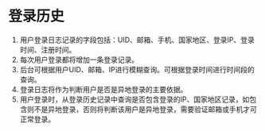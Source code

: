 # 登录历史

1. 用户登录日志记录的字段包括：UID、邮箱、手机、国家地区、登录IP、登录时间、注册时间。
2. 每次用户登录都将增加一条登录记录。
3. 后台可根据用户UID、邮箱、IP进行模糊查询。可根据登录时间进行时间段的查询。
4. 登录日志将作为判断用户是否是异地登录的主要依据。
5. 用户登录时，从登录历史记录中查询是否包含登录的IP、国家地区记录，如包含则不是异地登录，否则将判断该用户是异地登录，需要验证邮箱或手机才可正常登录。